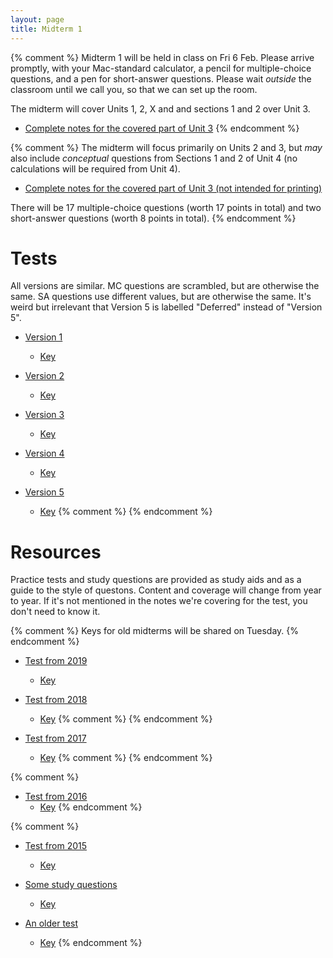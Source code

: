 ```yaml
---
layout: page
title: Midterm 1
---
```


{% comment %} 
Midterm 1 will be held in class on Fri 6 Feb. Please arrive promptly, with your Mac-standard calculator, a pencil for multiple-choice questions, and a pen for short-answer questions. Please wait _outside_ the classroom until we call you, so that we can set up the room.

The midterm will cover Units 1, 2, X and and sections 1 and 2 over Unit 3.

* [Complete notes for the covered part of Unit 3](materials/nonlinear.cut.complete.pdf)
{% endcomment %} 

{% comment %} 
The midterm will focus primarily on Units 2 and 3, but _may_ also include _conceptual_ questions from Sections 1 and 2 of Unit 4 (no calculations will be required from Unit 4).

* [Complete notes for the covered part of Unit 3 (not intended for printing)](/materials/structure_prelim.complete.pdf)

There will be 17 multiple-choice questions (worth 17 points in total) and two short-answer questions (worth 8 points in total).
{% endcomment %} 

# Tests

All versions are similar. MC questions are scrambled, but are otherwise the same. SA questions use different values, but are otherwise the same. It's weird but irrelevant that Version 5 is labelled "Deferred" instead of "Version 5".

* [Version 1](materials/midterm1.1.test.pdf)
    * [Key](materials/midterm1.1.key.pdf)

* [Version 2](materials/midterm1.2.test.pdf)
    * [Key](materials/midterm1.2.key.pdf)

* [Version 3](materials/midterm1.3.test.pdf)
    * [Key](materials/midterm1.3.key.pdf)

* [Version 4](materials/midterm1.4.test.pdf)
    * [Key](materials/midterm1.4.key.pdf)

* [Version 5](materials/midterm1.5.test.pdf)
    * [Key](materials/midterm1.5.key.pdf)
{% comment %} 
{% endcomment %} 

# Resources

Practice tests and study questions are provided as study aids and as a guide to the style of questons. Content and coverage will change from year to year. If it's not mentioned in the notes we're covering for the test, you don't need to know it.

{% comment %} 
Keys for old midterms will be shared on Tuesday. 
{% endcomment %} 

* [Test from 2019](materials/2019/midterm1.1.test.pdf)
    * [Key](materials/2019/midterm1.1.key.pdf)

* [Test from 2018](materials/2018/midterm1.1.test.pdf)
    * [Key](materials/2018/midterm1.1.key.pdf)
{% comment %} 
{% endcomment %} 

* [Test from 2017](materials/2017/midterm1.1.test.pdf)
    * [Key](materials/2017/midterm1.1.key.pdf)
{% comment %} 
{% endcomment %} 

{% comment %} 
* [Test from 2016](materials/2016/midterm1.1.test.pdf)
    * [Key](materials/2016/midterm1.1.key.pdf)
{% endcomment %} 

{% comment %} 
* [Test from 2015](http://lalashan.mcmaster.ca/3SS/midterm1.1.test.pdf)
  * [Key](http://lalashan.mcmaster.ca/3SS/midterm1.1.key.pdf)

* [Some study questions](http://lalashan.mcmaster.ca/3SS/2014/midterm1sq.test.pdf)
  * [Key](http://lalashan.mcmaster.ca/3SS/2014/midterm1sq.key.pdf)

* [An older test](http://lalashan.mcmaster.ca/3SS/2015/midterm13.test.pdf)
  * [Key](http://lalashan.mcmaster.ca/3SS/2015/midterm13.key.pdf)
{% endcomment %} 
